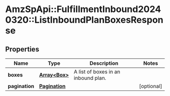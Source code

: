 # AmzSpApi::FulfillmentInbound20240320::ListInboundPlanBoxesResponse

## Properties
Name | Type | Description | Notes
------------ | ------------- | ------------- | -------------
**boxes** | [**Array&lt;Box&gt;**](Box.md) | A list of boxes in an inbound plan. | 
**pagination** | [**Pagination**](Pagination.md) |  | [optional] 

